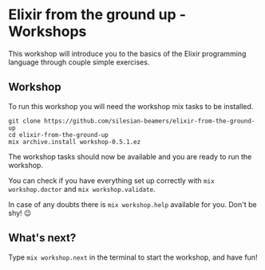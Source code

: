 # Elixir from the ground up - Workshops

This workshop will introduce you to the basics of the Elixir programming
language through couple simple exercises.

## Workshop

To run this workshop you will need the workshop mix tasks to be
installed.

```shell
git clone https://github.com/silesian-beamers/elixir-from-the-ground-up
cd elixir-from-the-ground-up
mix archive.install workshop-0.5.1.ez
```

The workshop tasks should now be available and you are ready to
run the workshop.

You can check if you have everything set up correctly with `mix workshop.doctor`
and `mix workshop.validate`.

In case of any doubts there is `mix workshop.help` available for you. Don't be
shy! :wink:

## What's next?

Type `mix workshop.next` in the terminal to start the workshop, and
have fun!
